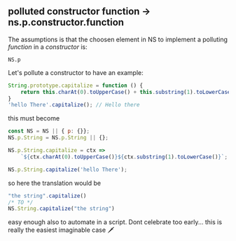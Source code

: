 ## polluted constructor function -> ns.p.constructor.function

The assumptions is that the choosen element in NS to implement a polluting _function_ in a _constructor_ is: 
```
NS.p
```


Let's pollute a constructor to have an example:
``` javascript
String.prototype.capitalize = function () {
    return this.charAt(0).toUpperCase() + this.substring(1).toLowerCase();
}
'hello There'.capitalize(); // Hello there
```
this must become
``` javascript
const NS = NS || { p: {}};
NS.p.String = NS.p.String || {};

NS.p.String.capitalize = ctx => 
    `${ctx.charAt(0).toUpperCase()}${ctx.substring(1).toLowerCase()}`;

NS.p.String.capitalize('hello There');
```
so here the translation would be  
``` js
"the string".capitalize()
/* TO */
NS.String.capitalize("the string")
```

easy enough also to automate in a script. Dont celebrate too early... this is really the easiest imaginable case 🗡️



